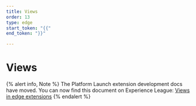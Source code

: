 ```yaml
---
title: Views
order: 13
type: edge
start_token: "{{"
end_token: "}}"

---
```


# Views

{% alert info, Note %}
The Platform Launch extension development docs have moved. You can now find this document on Experience League: [Views in edge extensions](https://experienceleague.adobe.com/docs/launch/using/extension-dev/modules/edge/views.html)
{% endalert %}
